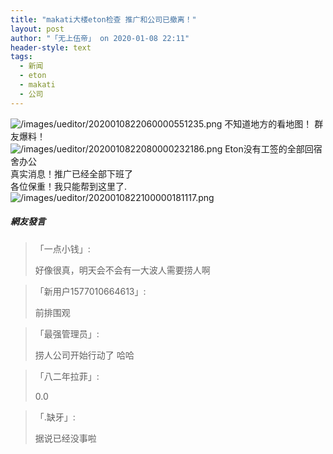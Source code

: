 ```yaml
---
title: "makati大楼eton检查 推广和公司已撤离！"
layout: post
author: "「无上伍帝」 on 2020-01-08 22:11"
header-style: text
tags:
  - 新闻
  - eton
  - makati
  - 公司
---
```


<img src="http://images.feileyuan.com/images/ueditor/2020010822060000551235.png" title="/images/ueditor/2020010822060000551235.png" alt="/images/ueditor/2020010822060000551235.png"><input type="hidden" value="菲乐园提供">
不知道地方的看地图！
群友爆料！<br>
<img src="http://images.feileyuan.com/images/ueditor/2020010822080000232186.png" title="/images/ueditor/2020010822080000232186.png" alt="/images/ueditor/2020010822080000232186.png">
Eton没有工签的全部回宿舍办公
<br>
真实消息！推广已经全部下班了
<br>
各位保重！我只能帮到这里了.
<img src="http://images.feileyuan.com/images/ueditor/2020010822100000181117.png" title="/images/ueditor/2020010822100000181117.png" alt="/images/ueditor/2020010822100000181117.png">
<br>

##### 網友發言 
> 「一点小钱」:
> <p>好像很真，明天会不会有一大波人需要捞人啊</p>

> 「新用户1577010664613」:
> <p>前排围观</p>

> 「最强管理员」:
> <p>捞人公司开始行动了 哈哈&nbsp;</p>

> 「八二年拉菲」:
> <p>0.0</p>

> 「.缺牙」:
> <p>据说已经没事啦</p>


